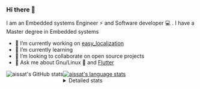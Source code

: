 ### Hi there 👋

I am an Embedded systems Engineer ⚡️ and Software developer 💻 . I have a Master degree in Embedded systems
- 🔭 I’m currently working on [easy_localization](https://pub.dev/packages/easy_localization)
- 🌱 I’m currently learning 
- 👯 I’m looking to collaborate on open source projects
- 💬 Ask me about  Gnu/Linux 🐧 and [Flutter](https://flutter.dev) 

<a href="https://profile-summary-for-github.com/user/aissat">
  <img align="left" height="170px" src="https://github-readme-stats.vercel.app/api?username=aissat&show_icons=true&line_height=27&count_private=true&include_all_commits=true" alt="aissat's GitHub stats"/>
  <img src="https://github-readme-stats.vercel.app/api/top-langs/?username=aissat&hide_langs_below=5&layout=compact" alt="aissat's language stats"/>
</a>

<details>
<summary>Detailed stats</summary>
 

### 🧐 Waka Stats

<!--START_SECTION:waka-->
![Profile Views](http://img.shields.io/badge/Profile%20Views-64-blue)

![Lines of code](https://img.shields.io/badge/From%20Hello%20World%20I%27ve%20Written-267%20Thousand%20lines%20of%20code-blue)

**🐱 My GitHub Data** 

> 🏆 37 Contributions in the Year 2022
 > 
> 📦 44.6 kB Used in GitHub's Storage 
 > 
> 💼 Opted to Hire
 > 
> 📜 154 Public Repositories 
 > 
> 🔑 18 Private Repositories  
 > 
**I'm a Night 🦉** 

```text
🌞 Morning    11 commits     ░░░░░░░░░░░░░░░░░░░░░░░░░   2.99% 
🌆 Daytime    63 commits     ████░░░░░░░░░░░░░░░░░░░░░   17.12% 
🌃 Evening    142 commits    █████████░░░░░░░░░░░░░░░░   38.59% 
🌙 Night      152 commits    ██████████░░░░░░░░░░░░░░░   41.3%

```
📅 **I'm Most Productive on Friday** 

```text
Monday       17 commits     █░░░░░░░░░░░░░░░░░░░░░░░░   4.62% 
Tuesday      72 commits     █████░░░░░░░░░░░░░░░░░░░░   19.57% 
Wednesday    40 commits     ██░░░░░░░░░░░░░░░░░░░░░░░   10.87% 
Thursday     32 commits     ██░░░░░░░░░░░░░░░░░░░░░░░   8.7% 
Friday       74 commits     █████░░░░░░░░░░░░░░░░░░░░   20.11% 
Saturday     63 commits     ████░░░░░░░░░░░░░░░░░░░░░   17.12% 
Sunday       70 commits     ████░░░░░░░░░░░░░░░░░░░░░   19.02%

```


📊 **This Week I Spent My Time On** 

```text
⌚︎ Time Zone: Africa/Algiers

💬 Programming Languages: 
Dart                     48 hrs 17 mins      ███████████████░░░░░░░░░░   61.15% 
Other                    29 hrs 39 mins      █████████░░░░░░░░░░░░░░░░   37.56% 
YAML                     24 mins             ░░░░░░░░░░░░░░░░░░░░░░░░░   0.52% 
XML                      20 mins             ░░░░░░░░░░░░░░░░░░░░░░░░░   0.44% 
JSON                     11 mins             ░░░░░░░░░░░░░░░░░░░░░░░░░   0.24%

🔥 Editors: 
VS Code                  49 hrs 18 mins      ███████████████░░░░░░░░░░   62.44% 
Zsh                      29 hrs 39 mins      █████████░░░░░░░░░░░░░░░░   37.56%

💻 Operating System: 
Linux                    78 hrs 58 mins      █████████████████████████   100.0%

```

**I Mostly Code in Dart** 

```text
Dart                     20 repos            ████████░░░░░░░░░░░░░░░░░   33.33% 
Shell                    6 repos             ██░░░░░░░░░░░░░░░░░░░░░░░   10.0% 
PHP                      5 repos             ██░░░░░░░░░░░░░░░░░░░░░░░   8.33% 
Vala                     4 repos             █░░░░░░░░░░░░░░░░░░░░░░░░   6.67% 
TypeScript               4 repos             █░░░░░░░░░░░░░░░░░░░░░░░░   6.67%

```


**Timeline**

![Chart not found](https://raw.githubusercontent.com/aissat/aissat/master/charts/bar_graph.png) 


 Last Updated on 14/04/2022 00:40:15 UTC
<!--END_SECTION:waka-->

</details>
